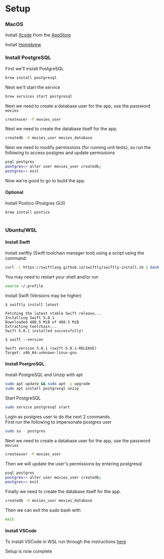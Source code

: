 # Setup
### MacOS
Install [Xcode](https://apps.apple.com/us/app/xcode/id497799835?mt=12) from the [AppStore](https://apps.apple.com/us/app/xcode/id497799835?mt=12)

Install [Homebrew](https://brew.sh)

### Install PostgreSQL
First we'll install PostgreSQL
```bash
brew install postgresql
```

Next we'll start the service
```bash
brew services start postgresql
```

Next we need to create a database user for the app, use the password `movies`
```bash
createuser -P movies_user
```

Next we need to create the database itself for the app.
```bash
createdb -O movies_user movies_database
```

Next we need to modify permissions (for running unit tests), so run the following to access postgres and update permissions

```bash
psql postgres
postgres=> alter user movies_user createdb;
postgres=> exit
```

Now we're good to go to build the app.
#### Optional
Install Postico (Postgres GUI)
```bash
brew install postico
```





#
### Ubuntu/WSL
#### Install Swift
Install swiftly (Swift toolchain manager tool) using a script using the command:

```bash
curl -L https://swiftlang.github.io/swiftly/swiftly-install.sh | bash
```

You may need to restart your shell and/or run
```bash
source ~/.profile
```

Install Swift (Versions may be higher)
```
$ swiftly install latest

Fetching the latest stable Swift release...
Installing Swift 5.8.1
Downloaded 488.5 MiB of 488.5 MiB
Extracting toolchain...
Swift 5.8.1 installed successfully!

$ swift --version

Swift version 5.8.1 (swift-5.8.1-RELEASE)
Target: x86_64-unknown-linux-gnu
```

#### Install PostgreSQL
Install PostgreSQL and Unzip with apt
```bash
sudo apt update && sudo apt -y upgrade
sudo apt install postgresql unzip
```

Start PostgreSQL
```bash
sudo service postgresql start
```

Login as postgres user to do the next 2 commands.  
First run the following to impersonate postgres user
```bash
sudo su - postgres
```

Next we need to create a database user for the app, use the password `movies`
```bash
createuser -P movies_user
```
Then we will update the user's permissions by entering postgresql
```bash
psql postgres
postgres=> alter user movies_user createdb;
postgres=> exit
```

Finally we need to create the database itself for the app.
```bash
createdb -O movies_user movies_database
```

Then we can exit the sudo bash with 
```bash
exit
```




#### Install VSCode
To install VSCode in WSL run through the instructions [here](https://code.visualstudio.com/docs/setup/linux#_install-vs-code-on-linux)

Setup is now complete